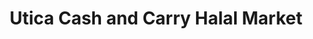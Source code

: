 ---
title: "Utica Cash and Carry Halal Market"
url: /utica/utica-cash-and-carry-halal-market/
shop: convenience
---